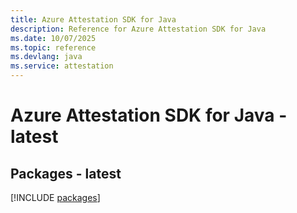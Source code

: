 ```yaml
---
title: Azure Attestation SDK for Java
description: Reference for Azure Attestation SDK for Java
ms.date: 10/07/2025
ms.topic: reference
ms.devlang: java
ms.service: attestation
---
```

# Azure Attestation SDK for Java - latest
## Packages - latest
[!INCLUDE [packages](attestation-index.md)]